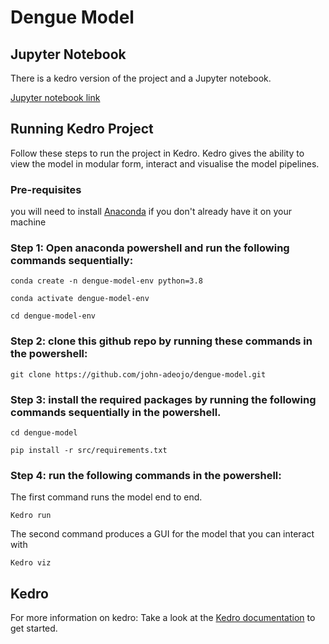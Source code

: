 # Dengue Model

## Jupyter Notebook
There is a kedro version of the project and a Jupyter notebook. 

[Jupyter notebook link]( https://mybinder.org/v2/gh/john-adeojo/dengue-model/65cfc857860866f999163c07b172bc35cea6e0f3?urlpath=lab%2Ftree%2Fnotebooks%2FDengue%20Modelling%20Notebook.ipynb)

## Running Kedro Project
Follow these steps to run the project in Kedro. Kedro gives the ability to view the model in modular form, interact and visualise the model pipelines. 

### Pre-requisites 
you will need to install [Anaconda](https://www.anaconda.com/) if you don't already have it on your machine

### Step 1:  Open anaconda powershell and run the following commands sequentially:
```
conda create -n dengue-model-env python=3.8
```
```
conda activate dengue-model-env
```
```
cd dengue-model-env
```
### Step 2: clone this github repo by running these commands in the powershell:
```
git clone https://github.com/john-adeojo/dengue-model.git
```
### Step 3: install the required packages by running the following commands sequentially in the powershell.
```
cd dengue-model
```
```
pip install -r src/requirements.txt
```
### Step 4: run the following commands in the powershell:
The first command runs the model end to end.
```
Kedro run
```
The second command produces a GUI for the model that you can interact with 
```
Kedro viz
```
## Kedro

For more information on kedro:
Take a look at the [Kedro documentation](https://kedro.readthedocs.io) to get started.



